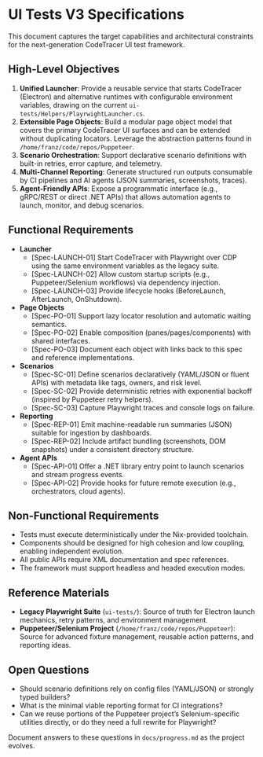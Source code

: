 # UI Tests V3 Specifications

This document captures the target capabilities and architectural constraints for the next-generation CodeTracer UI test framework.

## High-Level Objectives

1. **Unified Launcher**: Provide a reusable service that starts CodeTracer (Electron) and alternative runtimes with configurable environment variables, drawing on the current `ui-tests/Helpers/PlayrwightLauncher.cs`.
2. **Extensible Page Objects**: Build a modular page object model that covers the primary CodeTracer UI surfaces and can be extended without duplicating locators. Leverage the abstraction patterns found in `/home/franz/code/repos/Puppeteer`.
3. **Scenario Orchestration**: Support declarative scenario definitions with built-in retries, error capture, and telemetry.
4. **Multi-Channel Reporting**: Generate structured run outputs consumable by CI pipelines and AI agents (JSON summaries, screenshots, traces).
5. **Agent-Friendly APIs**: Expose a programmatic interface (e.g., gRPC/REST or direct .NET APIs) that allows automation agents to launch, monitor, and debug scenarios.

## Functional Requirements

- **Launcher**
  - [Spec-LAUNCH-01] Start CodeTracer with Playwright over CDP using the same environment variables as the legacy suite.
  - [Spec-LAUNCH-02] Allow custom startup scripts (e.g., Puppeteer/Selenium workflows) via dependency injection.
  - [Spec-LAUNCH-03] Provide lifecycle hooks (BeforeLaunch, AfterLaunch, OnShutdown).
- **Page Objects**
  - [Spec-PO-01] Support lazy locator resolution and automatic waiting semantics.
  - [Spec-PO-02] Enable composition (panes/pages/components) with shared interfaces.
  - [Spec-PO-03] Document each object with links back to this spec and reference implementations.
- **Scenarios**
  - [Spec-SC-01] Define scenarios declaratively (YAML/JSON or fluent APIs) with metadata like tags, owners, and risk level.
  - [Spec-SC-02] Provide deterministic retries with exponential backoff (inspired by Puppeteer retry helpers).
  - [Spec-SC-03] Capture Playwright traces and console logs on failure.
- **Reporting**
  - [Spec-REP-01] Emit machine-readable run summaries (JSON) suitable for ingestion by dashboards.
  - [Spec-REP-02] Include artifact bundling (screenshots, DOM snapshots) under a consistent directory structure.
- **Agent APIs**
  - [Spec-API-01] Offer a .NET library entry point to launch scenarios and stream progress events.
  - [Spec-API-02] Provide hooks for future remote execution (e.g., orchestrators, cloud agents).

## Non-Functional Requirements

- Tests must execute deterministically under the Nix-provided toolchain.
- Components should be designed for high cohesion and low coupling, enabling independent evolution.
- All public APIs require XML documentation and spec references.
- The framework must support headless and headed execution modes.

## Reference Materials

- **Legacy Playwright Suite** (`ui-tests/`): Source of truth for Electron launch mechanics, retry patterns, and environment management.
- **Puppeteer/Selenium Project** (`/home/franz/code/repos/Puppeteer`): Source for advanced fixture management, reusable action patterns, and reporting ideas.

## Open Questions

- Should scenario definitions rely on config files (YAML/JSON) or strongly typed builders?
- What is the minimal viable reporting format for CI integrations?
- Can we reuse portions of the Puppeteer project’s Selenium-specific utilities directly, or do they need a full rewrite for Playwright?

Document answers to these questions in `docs/progress.md` as the project evolves.
